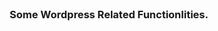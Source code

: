 <div id="top"></div>


<!-- PROJECT LOGO -->
<br />
<div align="center">
  <a href="https://github.com/pawankhated/">
  </a>

  <h3 align="center">Some Wordpress Related Functionlities.</h3>
